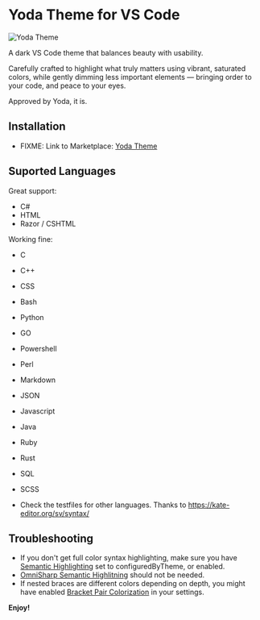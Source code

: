 # Yoda Theme for VS Code

![Yoda Theme](https://github.com/Sire/Yoda/raw/refs/heads/main/Yoda-Theme-VSCode-Sire.png)

A dark VS Code theme that balances beauty with usability.

Carefully crafted to highlight what truly matters using vibrant, saturated colors, while gently dimming less important elements — bringing order to your code, and peace to your eyes. 

Approved by Yoda, it is.

## Installation

- FIXME: Link to Marketplace: [Yoda Theme](https://marketplace.visualstudio.com/items?itemName=Sire.yoda-theme)

## Suported Languages

Great support:

- C#
- HTML
- Razor / CSHTML

Working fine:

- C
- C++
- CSS
- Bash
- Python
- GO
- Powershell
- Perl
- Markdown
- JSON
- Javascript
- Java
- Ruby
- Rust
- SQL
- SCSS

- Check the testfiles for other languages. Thanks to https://kate-editor.org/sv/syntax/

## Troubleshooting

- If you don't get full color syntax highlighting, make sure you have [Semantic Highlighting](vscode://settings/editor.semanticHighlighting.enabled) set to configuredByTheme, or enabled.
- [OmniSharp Semantic Highlitning](vscode://settings/csharp.semanticHighlighting.enabled) should not be needed.
- If nested braces are different colors depending on depth, you might have enabled [Bracket Pair Colorization](vscode://settings/editor.bracketPairColorization.enabled) in your settings.

**Enjoy!**
